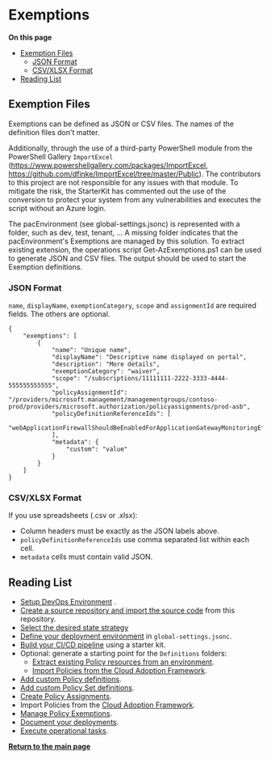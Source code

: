 # Exemptions

**On this page**

* [Exemption Files](#exemption-files)
  * [JSON Format](#json-format)
  * [CSV/XLSX Format](#csvxlsx-format)
* [Reading List](#reading-list)

## Exemption Files

Exemptions can be defined as JSON or CSV files. The names of the definition files don't matter.

Additionally, through the use of a third-party PowerShell module from the PowerShell Gallery `ImportExcel` (<https://www.powershellgallery.com/packages/ImportExcel>, <https://github.com/dfinke/ImportExcel/tree/master/Public>). The contributors to this project are not responsible for any issues with that module. To mitigate the risk, the StarterKit has commented out the use of the conversion to protect your system from any vulnerabilities and executes the script without an Azure login.

The pacEnvironment (see global-settings.jsonc) is represented with a folder, such as dev, test, tenant, ... A missing folder indicates that the pacEnvironment's Exemptions are managed by this solution. To extract existing extension, the operations script Get-AzExemptions.ps1 can be used to generate JSON and CSV files. The output should be used to start the Exemption definitions.

### JSON Format

`name`, `displayName`, `exemptionCategory`, `scope` and `assignmentId` are required fields. The others are optional.

```jsonc
{
    "exemptions": [
        {
            "name": "Unique name",
            "displayName": "Descriptive name displayed on portal",
            "description": "More details",
            "exemptionCategory": "waiver",
            "scope": "/subscriptions/11111111-2222-3333-4444-555555555555",
            "policyAssignmentId": "/providers/microsoft.management/managementgroups/contoso-prod/providers/microsoft.authorization/policyassignments/prod-asb",
            "policyDefinitionReferenceIds": [
                "webApplicationFirewallShouldBeEnabledForApplicationGatewayMonitoringEffect"
            ],
            "metadata": {
                "custom": "value"
            }
        }
    ]
}
```

### CSV/XLSX Format

If you use spreadsheets (.csv or .xlsx):

* Column headers must be exactly as the JSON labels above.
* `policyDefinitionReferenceIds` use comma separated list within each cell.
* `metadata` cells must contain valid JSON.

## Reading List

* [Setup DevOps Environment](operating-environment.md) .
* [Create a source repository and import the source code](clone-github.md) from this repository.
* [Select the desired state strategy](desired-state-strategy.md)
* [Define your deployment environment](definitions-and-global-settings.md) in `global-settings.jsonc`.
* [Build your CI/CD pipeline](ci-cd-pipeline.md) using a starter kit.
* Optional: generate a starting point for the `Definitions` folders:
  * [Extract existing Policy resources from an environment](extract-existing-policy-resources.md).
  * [Import Policies from the Cloud Adoption Framework](cloud-adoption-framework.md).
* [Add custom Policy definitions](policy-definitions.md).
* [Add custom Policy Set definitions](policy-set-definitions.md).
* [Create Policy Assignments](policy-assignments.md).
* Import Policies from the [Cloud Adoption Framework](cloud-adoption-framework.md).
* [Manage Policy Exemptions](policy-exemptions.md).
* [Document your deployments](documenting-assignments-and-policy-sets.md).
* [Execute operational tasks](operational-scripts.md).

**[Return to the main page](../README.md)**
